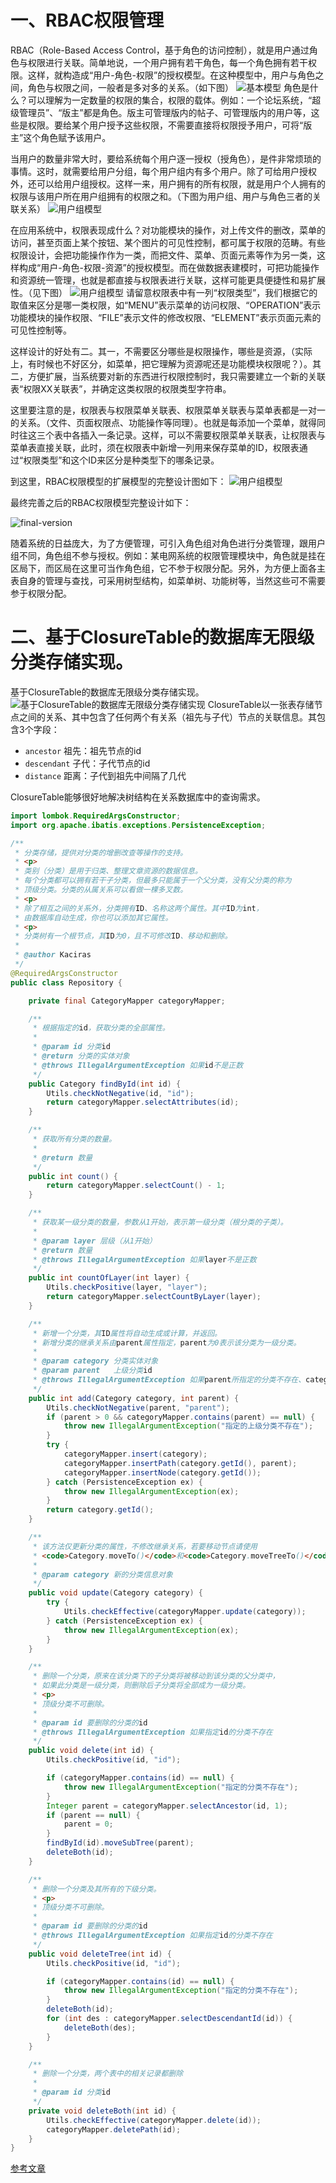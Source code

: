 # 一、RBAC权限管理 

RBAC（Role-Based Access Control，基于角色的访问控制），就是用户通过角色与权限进行关联。简单地说，一个用户拥有若干角色，每一个角色拥有若干权限。这样，就构造成“用户-角色-权限”的授权模型。在这种模型中，用户与角色之间，角色与权限之间，一般者是多对多的关系。（如下图）
![基本模型](./imgs/RBAC-privilege-basic.jpg)
角色是什么？可以理解为一定数量的权限的集合，权限的载体。例如：一个论坛系统，“超级管理员”、“版主”都是角色。版主可管理版内的帖子、可管理版内的用户等，这些是权限。要给某个用户授予这些权限，不需要直接将权限授予用户，可将“版主”这个角色赋予该用户。 

当用户的数量非常大时，要给系统每个用户逐一授权（授角色），是件非常烦琐的事情。这时，就需要给用户分组，每个用户组内有多个用户。除了可给用户授权外，还可以给用户组授权。这样一来，用户拥有的所有权限，就是用户个人拥有的权限与该用户所在用户组拥有的权限之和。（下图为用户组、用户与角色三者的关联关系）
![用户组模型](./imgs/RBAC-privilege-group.jpg)

在应用系统中，权限表现成什么？对功能模块的操作，对上传文件的删改，菜单的访问，甚至页面上某个按钮、某个图片的可见性控制，都可属于权限的范畴。有些权限设计，会把功能操作作为一类，而把文件、菜单、页面元素等作为另一类，这样构成“用户-角色-权限-资源”的授权模型。而在做数据表建模时，可把功能操作和资源统一管理，也就是都直接与权限表进行关联，这样可能更具便捷性和易扩展性。（见下图）
![用户组模型](./imgs/RBAC-privilege-group-type.jpg)
请留意权限表中有一列“权限类型”，我们根据它的取值来区分是哪一类权限，如“MENU”表示菜单的访问权限、“OPERATION”表示功能模块的操作权限、“FILE”表示文件的修改权限、“ELEMENT”表示页面元素的可见性控制等。

这样设计的好处有二。其一，不需要区分哪些是权限操作，哪些是资源，（实际上，有时候也不好区分，如菜单，把它理解为资源呢还是功能模块权限呢？）。其二，方便扩展，当系统要对新的东西进行权限控制时，我只需要建立一个新的关联表“权限XX关联表”，并确定这类权限的权限类型字符串。

这里要注意的是，权限表与权限菜单关联表、权限菜单关联表与菜单表都是一对一的关系。（文件、页面权限点、功能操作等同理）。也就是每添加一个菜单，就得同时往这三个表中各插入一条记录。这样，可以不需要权限菜单关联表，让权限表与菜单表直接关联，此时，须在权限表中新增一列用来保存菜单的ID，权限表通过“权限类型”和这个ID来区分是种类型下的哪条记录。

到这里，RBAC权限模型的扩展模型的完整设计图如下：
![用户组模型](./imgs/RBAC-privilege-group-extend.jpg)

最终完善之后的RBAC权限模型完整设计如下：

![final-version](./imgs/RBAC-privilege-group-final.png)



随着系统的日益庞大，为了方便管理，可引入角色组对角色进行分类管理，跟用户组不同，角色组不参与授权。例如：某电网系统的权限管理模块中，角色就是挂在区局下，而区局在这里可当作角色组，它不参于权限分配。另外，为方便上面各主表自身的管理与查找，可采用树型结构，如菜单树、功能树等，当然这些可不需要参于权限分配。

# 二、基于ClosureTable的数据库无限级分类存储实现。
基于ClosureTable的数据库无限级分类存储实现。
![基于ClosureTable的数据库无限级分类存储实现](./imgs/ClosureTable.png)
ClosureTable以一张表存储节点之间的关系、其中包含了任何两个有关系（祖先与子代）节点的关联信息。其包含3个字段：
- `ancestor` 祖先：祖先节点的id
- `descendant` 子代：子代节点的id
- `distance` 距离：子代到祖先中间隔了几代

ClosureTable能够很好地解决树结构在关系数据库中的查询需求。

```java
import lombok.RequiredArgsConstructor;
import org.apache.ibatis.exceptions.PersistenceException;

/**
 * 分类存储，提供对分类的增删改查等操作的支持。
 * <p>
 * 类别（分类）是用于归类、整理文章资源的数据信息。
 * 每个分类都可以拥有若干子分类，但最多只能属于一个父分类，没有父分类的称为
 * 顶级分类。分类的从属关系可以看做一棵多叉数。
 * <p>
 * 除了相互之间的关系外，分类拥有ID、名称这两个属性。其中ID为int，
 * 由数据库自动生成，你也可以添加其它属性。
 * <p>
 * 分类树有一个根节点，其ID为0，且不可修改ID、移动和删除。
 *
 * @author Kaciras
 */
@RequiredArgsConstructor
public class Repository {

	private final CategoryMapper categoryMapper;

	/**
	 * 根据指定的id，获取分类的全部属性。
	 *
	 * @param id 分类id
	 * @return 分类的实体对象
	 * @throws IllegalArgumentException 如果id不是正数
	 */
	public Category findById(int id) {
		Utils.checkNotNegative(id, "id");
		return categoryMapper.selectAttributes(id);
	}

	/**
	 * 获取所有分类的数量。
	 *
	 * @return 数量
	 */
	public int count() {
		return categoryMapper.selectCount() - 1;
	}

	/**
	 * 获取某一级分类的数量，参数从1开始，表示第一级分类（根分类的子类）。
	 *
	 * @param layer 层级（从1开始）
	 * @return 数量
	 * @throws IllegalArgumentException 如果layer不是正数
	 */
	public int countOfLayer(int layer) {
		Utils.checkPositive(layer, "layer");
		return categoryMapper.selectCountByLayer(layer);
	}

	/**
	 * 新增一个分类，其ID属性将自动生成或计算，并返回。
	 * 新增分类的继承关系由parent属性指定，parent为0表示该分类为一级分类。
	 *
	 * @param category 分类实体对象
	 * @param parent   上级分类id
	 * @throws IllegalArgumentException 如果parent所指定的分类不存在、category为null或category中存在属性为null
	 */
	public int add(Category category, int parent) {
		Utils.checkNotNegative(parent, "parent");
		if (parent > 0 && categoryMapper.contains(parent) == null) {
			throw new IllegalArgumentException("指定的上级分类不存在");
		}
		try {
			categoryMapper.insert(category);
			categoryMapper.insertPath(category.getId(), parent);
			categoryMapper.insertNode(category.getId());
		} catch (PersistenceException ex) {
			throw new IllegalArgumentException(ex);
		}
		return category.getId();
	}

	/**
	 * 该方法仅更新分类的属性，不修改继承关系，若要移动节点请使用
	 * <code>Category.moveTo()</code>和<code>Category.moveTreeTo()</code>
	 *
	 * @param category 新的分类信息对象
	 */
	public void update(Category category) {
		try {
			Utils.checkEffective(categoryMapper.update(category));
		} catch (PersistenceException ex) {
			throw new IllegalArgumentException(ex);
		}
	}

	/**
	 * 删除一个分类，原来在该分类下的子分类将被移动到该分类的父分类中，
	 * 如果此分类是一级分类，则删除后子分类将全部成为一级分类。
	 * <p>
	 * 顶级分类不可删除。
	 *
	 * @param id 要删除的分类的id
	 * @throws IllegalArgumentException 如果指定id的分类不存在
	 */
	public void delete(int id) {
		Utils.checkPositive(id, "id");

		if (categoryMapper.contains(id) == null) {
			throw new IllegalArgumentException("指定的分类不存在");
		}
		Integer parent = categoryMapper.selectAncestor(id, 1);
		if (parent == null) {
			parent = 0;
		}
		findById(id).moveSubTree(parent);
		deleteBoth(id);
	}

	/**
	 * 删除一个分类及其所有的下级分类。
	 * <p>
	 * 顶级分类不可删除。
	 *
	 * @param id 要删除的分类的id
	 * @throws IllegalArgumentException 如果指定id的分类不存在
	 */
	public void deleteTree(int id) {
		Utils.checkPositive(id, "id");

		if (categoryMapper.contains(id) == null) {
			throw new IllegalArgumentException("指定的分类不存在");
		}
		deleteBoth(id);
		for (int des : categoryMapper.selectDescendantId(id)) {
			deleteBoth(des);
		}
	}

	/**
	 * 删除一个分类，两个表中的相关记录都删除
	 *
	 * @param id 分类id
	 */
	private void deleteBoth(int id) {
		Utils.checkEffective(categoryMapper.delete(id));
		categoryMapper.deletePath(id);
	}
}
```


[参考文章](https://segmentfault.com/a/1190000014284076)
